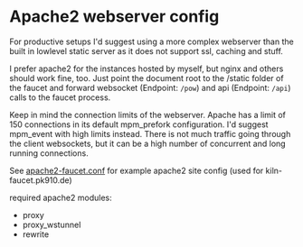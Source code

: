 # Apache2 webserver config

For productive setups I'd suggest using a more complex webserver than the built in lowlevel static server as it does not support ssl, caching and stuff.

I prefer apache2 for the instances hosted by myself, but nginx and others should work fine, too.
Just point the document root to the /static folder of the faucet and forward websocket (Endpoint: `/pow`) and api (Endpoint: `/api`) calls to the faucet process.

Keep in mind the connection limits of the webserver. Apache has a limit of 150 connections in its default mpm_prefork configuration.
I'd suggest mpm_event with high limits instead. There is not much traffic going through the client websockets, but it can be a high number of concurrent and long running connections.

See [apache2-faucet.conf](https://github.com/pk910/PoWFaucet/blob/master/docs/apache2-faucet.conf) for example apache2 site config (used for kiln-faucet.pk910.de)

required apache2 modules:
- proxy
- proxy_wstunnel
- rewrite

